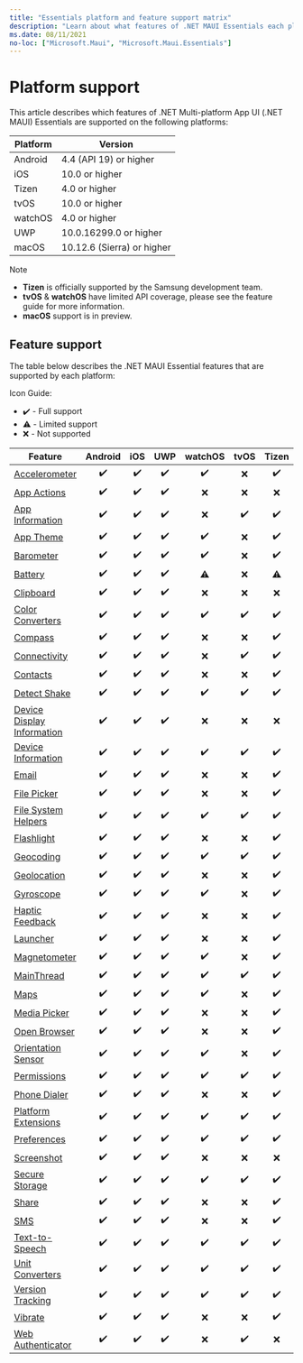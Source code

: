 ```yaml
---
title: "Essentials platform and feature support matrix"
description: "Learn about what features of .NET MAUI Essentials each platform supports."
ms.date: 08/11/2021
no-loc: ["Microsoft.Maui", "Microsoft.Maui.Essentials"]
---
```


# Platform support

This article describes which features of .NET Multi-platform App UI (.NET MAUI) Essentials are supported on the following platforms:

| Platform | Version                    |
|----------|----------------------------|
| Android  | 4.4 (API 19) or higher     |
| iOS      | 10.0 or higher             |
| Tizen    | 4.0 or higher              |
| tvOS     | 10.0 or higher             |
| watchOS  | 4.0 or higher              |
| UWP      | 10.0.16299.0 or higher     |
| macOS    | 10.12.6 (Sierra) or higher |

> [!NOTE]
>
> - **Tizen** is officially supported by the Samsung development team.
> - **tvOS** & **watchOS** have limited API coverage, please see the feature guide for more information.
> - **macOS** support is in preview.

## Feature support

The table below describes the .NET MAUI Essential features that are supported by each platform:

Icon Guide:

- ✔️ - Full support
- ⚠️ - Limited support
- ❌ - Not supported

| Feature                                         | Android | iOS | UWP | watchOS | tvOS | Tizen | macOS |
|-------------------------------------------------|:-------:|:---:|:---:|:-------:|:----:|:-----:|:-----:|
| [Accelerometer](sensors.md#accelerometer)       | ✔️     | ✔️  | ✔️ | ✔️      | ❌   | ✔️    | ❌    |
| [App Actions](app-actions.md)                   | ✔️     | ✔️  | ✔️ | ❌       | ❌   | ❌     | ❌    |
| [App Information](app-information.md)           | ✔️     | ✔️  | ✔️ | ❌       | ✔️  | ✔️    | ✔️   |
| [App Theme](app-theme.md)                       | ✔️     | ✔️  | ✔️ | ✔️      | ❌   | ✔️    | ✔️   |
| [Barometer](sensors.md#barometer)               | ✔️     | ✔️  | ✔️ | ✔️      | ❌   | ✔️    | ❌    |
| [Battery](battery.md)                           | ✔️     | ✔️  | ✔️ | ⚠️      | ❌   | ⚠️    | ✔️   |
| [Clipboard](clipboard.md)                       | ✔️     | ✔️  | ✔️ | ❌       | ❌   | ❌     | ✔️   |
| [Color Converters](color-converters.md)         | ✔️     | ✔️  | ✔️ | ✔️      | ✔️  | ✔️    | ✔️   |
| [Compass](sensors.md#compass)                   | ✔️     | ✔️  | ✔️ | ❌       | ❌   | ✔️    | ❌    |
| [Connectivity](connectivity.md)                 | ✔️     | ✔️  | ✔️ | ❌       | ✔️  | ✔️    | ✔️   |
| [Contacts](contacts.md)                         | ✔️     | ✔️  | ✔️ | ❌       | ❌   | ✔️    | ❌    |
| [Detect Shake](sensors.md#shake)                | ✔️     | ✔️  | ✔️ | ✔️      | ✔️  | ✔️    | ❌    |
| [Device Display Information](device-display.md) | ✔️     | ✔️  | ✔️ | ❌       | ❌   | ❌     | ✔️   |
| [Device Information](device-information.md)     | ✔️     | ✔️  | ✔️ | ✔️      | ✔️  | ✔️    | ✔️   |
| [Email](email.md)                               | ✔️     | ✔️  | ✔️ | ❌       | ❌   | ✔️    | ✔️   |
| [File Picker](file-picker.md)                   | ✔️     | ✔️  | ✔️ | ❌       | ❌   | ✔️    | ✔️   |
| [File System Helpers](file-system-helpers.md)   | ✔️     | ✔️  | ✔️ | ✔️      | ✔️  | ✔️    | ✔️   |
| [Flashlight](flashlight.md)                     | ✔️     | ✔️  | ✔️ | ❌       | ❌   | ✔️    | ❌    |
| [Geocoding](geocoding.md)                       | ✔️     | ✔️  | ✔️ | ✔️      | ✔️  | ✔️    | ✔️   |
| [Geolocation](geolocation.md)                   | ✔️     | ✔️  | ✔️ | ❌       | ❌   | ✔️    | ✔️   |
| [Gyroscope](sensors.md#gyroscope)               | ✔️     | ✔️  | ✔️ | ✔️      | ❌   | ✔️    | ❌    |
| [Haptic Feedback](haptic-feedback.md)           | ✔️     | ✔️  | ✔️ | ❌       | ❌   | ✔️    | ✔️   |
| [Launcher](launcher.md)                         | ✔️     | ✔️  | ✔️ | ❌       | ❌   | ✔️    | ✔️   |
| [Magnetometer](sensors.md#magnetometer)         | ✔️     | ✔️  | ✔️ | ✔️      | ❌   | ✔️    | ❌    |
| [MainThread](main-thread.md)                    | ✔️     | ✔️  | ✔️ | ✔️      | ✔️  | ✔️    | ✔️   |
| [Maps](maps.md)                                 | ✔️     | ✔️  | ✔️ | ✔️      | ❌   | ✔️    | ✔️   |
| [Media Picker](media-picker.md)                 | ✔️     | ✔️  | ✔️ | ❌       | ❌   | ✔️    | ⚠️   |
| [Open Browser](open-browser.md)                 | ✔️     | ✔️  | ✔️ | ❌       | ❌   | ✔️    | ✔️   |
| [Orientation Sensor](sensors.md#orientation)    | ✔️     | ✔️  | ✔️ | ✔️      | ❌   | ✔️    | ❌    |
| [Permissions](permissions.md)                   | ✔️     | ✔️  | ✔️ | ✔️      | ✔️  | ✔️    | ✔️   |
| [Phone Dialer](phone-dialer.md)                 | ✔️     | ✔️  | ✔️ | ❌       | ❌   | ✔️    | ✔️   |
| [Platform Extensions](platform-extensions.md)   | ✔️     | ✔️  | ✔️ | ✔️      | ✔️  | ✔️    | ✔️   |
| [Preferences](preferences.md)                   | ✔️     | ✔️  | ✔️ | ✔️      | ✔️  | ✔️    | ✔️   |
| [Screenshot](screenshot.md)                     | ✔️     | ✔️  | ✔️ | ❌       | ❌   | ❌     | ❌    |
| [Secure Storage](secure-storage.md)             | ✔️     | ✔️  | ✔️ | ✔️      | ✔️  | ✔️    | ✔️   |
| [Share](share.md)                               | ✔️     | ✔️  | ✔️ | ❌       | ❌   | ✔️    | ✔️   |
| [SMS](sms.md)                                   | ✔️     | ✔️  | ✔️ | ❌       | ❌   | ✔️    | ✔️   |
| [Text-to-Speech](text-to-speech.md)             | ✔️     | ✔️  | ✔️ | ✔️      | ✔️  | ✔️    | ✔️   |
| [Unit Converters](unit-converters.md)           | ✔️     | ✔️  | ✔️ | ✔️      | ✔️  | ✔️    | ✔️   |
| [Version Tracking](version-tracking.md)         | ✔️     | ✔️  | ✔️ | ✔️      | ✔️  | ✔️    | ✔️   |
| [Vibrate](vibrate.md)                           | ✔️     | ✔️  | ✔️ | ❌       | ❌   | ✔️    | ❌    |
| [Web Authenticator](web-authenticator.md)       | ✔️     | ✔️  | ✔️ | ❌       | ✔️  | ❌     | ✔️   |
